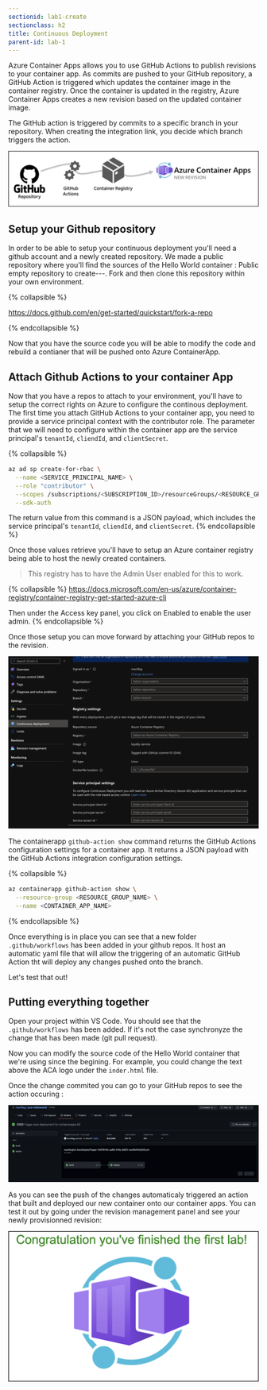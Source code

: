 ```yaml
---
sectionid: lab1-create
sectionclass: h2
title: Continuous Deployment
parent-id: lab-1
---
```


Azure Container Apps allows you to use GitHub Actions to publish revisions to your container app. As commits are pushed to your GitHub repository, a GitHub Action is triggered which updates the container image in the container registry. Once the container is updated in the registry, Azure Container Apps creates a new revision based on the updated container image.

The GitHub action is triggered by commits to a specific branch in your repository. When creating the integration link, you decide which branch triggers the action.

![Github Action](/media/lab1/githubactionflow.png)

## Setup your Github repository

In order to be able to setup your continuous deployment you'll need a github account and a newly created repository. We made a public repository where you'll find the sources of the Hello World container : Public empty repository to create---. Fork and then clone this repository within your own environment. 

{% collapsible %}

https://docs.github.com/en/get-started/quickstart/fork-a-repo 

{% endcollapsible %}

Now that you have the source code you will be able to modify the code and rebuild a contianer that will be pushed onto Azure ContainerApp. 

## Attach Github Actions to your container App

Now that you have a repos to attach to your environment, you'll have to setup the correct rights on Azure to configure the continous deployment. The first time you attach GitHub Actions to your container app, you need to provide a service principal context with the contributor role. The parameter that we will need to configure within the container app are the service principal's `tenantId`, `cliendId`, and `clientSecret`.

{% collapsible %}
``` bash
az ad sp create-for-rbac \
  --name <SERVICE_PRINCIPAL_NAME> \
  --role "contributor" \
  --scopes /subscriptions/<SUBSCRIPTION_ID>/resourceGroups/<RESOURCE_GROUP_NAME> \
  --sdk-auth
  ```
  The return value from this command is a JSON payload, which includes the service principal's `tenantId`, `cliendId`, and `clientSecret`.
  {% endcollapsible %}

Once those values retrieve you'll have to setup an Azure container registry being able to host the newly created containers. 

> This registry has to have the Admin User enabled for this to work. 

{% collapsible %}
https://docs.microsoft.com/en-us/azure/container-registry/container-registry-get-started-azure-cli

Then under the Access key panel, you click on Enabled to enable the user admin. 
{% endcollapsible %}


Once those setup you can move forward by attaching your GitHub repos to the revision. 

![Github Action](/media/lab1/githubattach.png)

The containerapp `github-action show` command returns the GitHub Actions configuration settings for a container app. It returns a JSON payload with the GitHub Actions integration configuration settings.

{% collapsible %}

``` bash
az containerapp github-action show \
  --resource-group <RESOURCE_GROUP_NAME> \
  --name <CONTAINER_APP_NAME>
```
{% endcollapsible %}


Once everything is in place you can see that a new folder `.github/workflows` has been added in your github repos. It host an automatic yaml file that will allow the triggering of an automatic GitHub Action tht will deploy any changes pushed onto the branch.  

Let's test that out!

## Putting everything together

Open your project within VS Code. You should see that the `.github/workflows` has been added. If it's not the case synchronyze the change that has been made (git pull request). 

Now you can modify the source code of the Hello World container that we're using since the begining. For example, you could change the text above the ACA logo under the `inder.html` file. 

Once the change commited you can go to your GitHub repos to see the action occuring : 

![Github Action process](/media/lab1/action.png)

As you can see the push of the changes automaticaly triggered an action that built and deployed our new container onto our container apps. You can test it out by going under the revision management panel and see your newly provisionned revision: 

![Github Action process](/media/lab1/actionval.png)

